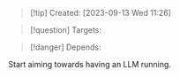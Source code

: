 
>[!tip] Created: [2023-09-13 Wed 11:26]

>[!question] Targets: 

>[!danger] Depends: 

Start aiming towards having an LLM running.